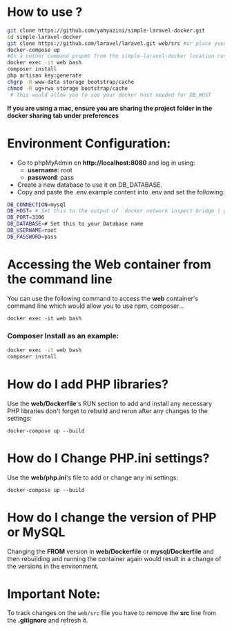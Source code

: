 # How to use ?

```bash
git clone https://github.com/yahyazini/simple-laravel-docker.git
cd simple-laravel-docker
git clone https://github.com/laravel/laravel.git web/src #or place your laravel app inside web/src
docker-compose up
#On a nother command propmt from the simple-laravel-docker location run:
docker exec -it web bash
composer install
php artisan key:generate
chgrp -R www-data storage bootstrap/cache
chmod -R ug+rwx storage bootstrap/cache
 # This would allow you to see your docker host needed for DB_HOST
```
**If you are using a mac, ensure you are sharing the project folder in the docker sharing  tab under preferences**

# Environment Configuration:
* Go to phpMyAdmin on **http://localhost:8080** and log in using:
    * **username**: root
    * **password**: pass
* Create a new database to use it on DB_DATABASE.
* Copy and paste the .env.example content into .env and set the following:
```bash
DB_CONNECTION=mysql
DB_HOST= # Set this to the output of `docker network inspect bridge | grep Gateway`
DB_PORT=3306
DB_DATABASE=# Set this to your Database name
DB_USERNAME=root
DB_PASSWORD=pass
```

# Accessing the Web container from the command line
You can use the following command to access the **web** container's command line which would allow you to use npm, composer...

`docker exec -it web bash`
### Composer Install as an example:

```bash
docker exec -it web bash
composer install
```

# How do I add PHP libraries?
Use the **web/Dockerfile**'s RUN section to add and install any necessary PHP libraries
don't forget to rebuild and rerun after any changes to the settings:

`docker-compose up --build`

# How do I Change PHP.ini settings?
Use the **web/php.ini**'s file to add or change any ini settings:

`docker-compose up --build`

# How do I change the version of PHP or MySQL
Changing the **FROM** version in **web/Dockerfile** or **mysql/Dockerfile** and then rebuilding and running the container again would result in a change of the versions in the environment.

# Important Note:
To track changes on the `web/src` file you have to remove the **src** line from the **.gitignore** and refresh it.
